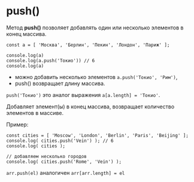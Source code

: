 # push()
Метод **push()** позволяет добавлять один или несколько элементов в конец массива.

    const a = [ 'Москва', 'Берлин', 'Пекин', 'Лондон', 'Париж' ];

    console.log(a)
    console.log(a.push('Токио')) // 6
    console.log(a)

- можно добавить несколько элементов `a.push('Токио', 'Рим')`,
- push() возвращает длину массива.

`push('Токио')` это аналог выражения `a[a.length] = 'Токио'`.

Добавляет элемент(ы) в конец массива, возвращает количество элементов в массиве.

Пример: 

    const cities = [ 'Moscow', 'London', 'Berlin', 'Paris', 'Beijing' ];
    console.log( cities.push('Vein') ); // 6
    console.log( cities );

    // добавляем несколько городов
    console.log( cities.push('Rome', 'Vein') );

`arr.push(el)` аналогичен `arr[arr.length] = el`
